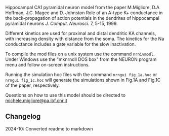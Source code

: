 Hippocampal CA1 pyramidal neuron model from the paper 
M.Migliore, D.A Hoffman, J.C. Magee and D. Johnston 
Role of an A-type K+ conductance in the back-propagation of
action potentials in the dendrites of hippocampal pyramidal neurons
*J. Comput. Neurosci.* 7, 5-15, 1999.

Different kinetics are used for proximal and distal dendritic 
KA channels, with increasing density with distance from the soma.
The kinetics for the Na conductance includes a gate variable 
for the slow inactivation.

To compile the mod files on a unix system use the command ```nrnivmodl```.
Under Windows use the "mknrndll DOS box" from the NEURON program menu
and follow on-screen instructions.

Running the simulation hoc files with the command ```nrngui fig_1a.hoc```
or ```nrngui fig_1c.hoc``` will generate the simulations shown in Fig.1A 
and Fig.1C of the paper, respectively.

Questions on how to use this model should be directed to
michele.migliore@pa.ibf.cnr.it

Changelog
---------
2024-10: Converted readme to markdown




